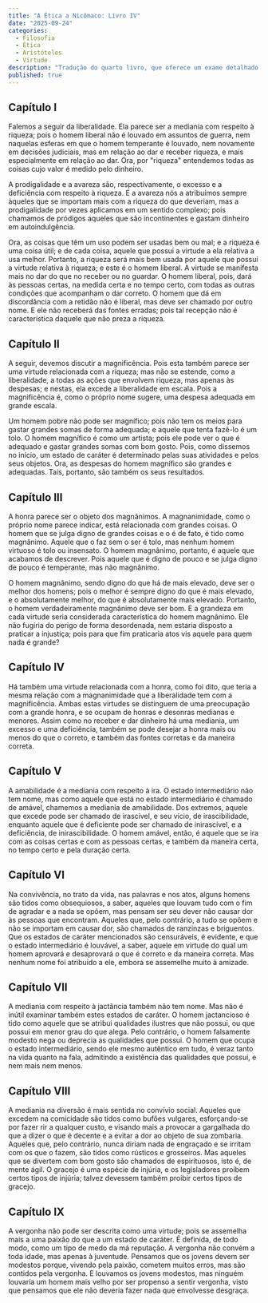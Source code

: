 ```yaml
---
title: "A Ética a Nicômaco: Livro IV"
date: "2025-09-24"
categories:
  - Filosofia
  - Ética
  - Aristóteles
  - Virtude
description: "Tradução do quarto livro, que oferece um exame detalhado de virtudes específicas relacionadas à riqueza e à vida social, como a Liberalidade, Magnificência, Magnanimidade, veracidade e o bom humor."
published: true
---
```


## Capítulo I

Falemos a seguir da liberalidade. Ela parece ser a mediania com respeito à riqueza; pois o homem liberal não é louvado em assuntos de guerra, nem naquelas esferas em que o homem temperante é louvado, nem novamente em decisões judiciais, mas em relação ao dar e receber riqueza, e mais especialmente em relação ao dar. Ora, por "riqueza" entendemos todas as coisas cujo valor é medido pelo dinheiro.

A prodigalidade e a avareza são, respectivamente, o excesso e a deficiência com respeito à riqueza. E a avareza nós a atribuímos sempre àqueles que se importam mais com a riqueza do que deveriam, mas a prodigalidade por vezes aplicamos em um sentido complexo; pois chamamos de pródigos aqueles que são incontinentes e gastam dinheiro em autoindulgência.

Ora, as coisas que têm um uso podem ser usadas bem ou mal; e a riqueza é uma coisa útil; e de cada coisa, aquele que possui a virtude a ela relativa a usa melhor. Portanto, a riqueza será mais bem usada por aquele que possui a virtude relativa à riqueza; e este é o homem liberal. A virtude se manifesta mais no dar do que no receber ou no guardar. O homem liberal, pois, dará às pessoas certas, na medida certa e no tempo certo, com todas as outras condições que acompanham o dar correto. O homem que dá em discordância com a retidão não é liberal, mas deve ser chamado por outro nome. E ele não receberá das fontes erradas; pois tal recepção não é característica daquele que não preza a riqueza.

## Capítulo II

A seguir, devemos discutir a magnificência. Pois esta também parece ser uma virtude relacionada com a riqueza; mas não se estende, como a liberalidade, a todas as ações que envolvem riqueza, mas apenas às despesas; e nestas, ela excede a liberalidade em escala. Pois a magnificência é, como o próprio nome sugere, uma despesa adequada em grande escala.

Um homem pobre não pode ser magnífico; pois não tem os meios para gastar grandes somas de forma adequada; e aquele que tenta fazê-lo é um tolo. O homem magnífico é como um artista; pois ele pode ver o que é adequado e gastar grandes somas com bom gosto. Pois, como dissemos no início, um estado de caráter é determinado pelas suas atividades e pelos seus objetos. Ora, as despesas do homem magnífico são grandes e adequadas. Tais, portanto, são também os seus resultados.

## Capítulo III

A honra parece ser o objeto dos magnânimos. A magnanimidade, como o próprio nome parece indicar, está relacionada com grandes coisas. O homem que se julga digno de grandes coisas e o é de fato, é tido como magnânimo. Aquele que o faz sem o ser é tolo, mas nenhum homem virtuoso é tolo ou insensato. O homem magnânimo, portanto, é aquele que acabamos de descrever. Pois aquele que é digno de pouco e se julga digno de pouco é temperante, mas não magnânimo.

O homem magnânimo, sendo digno do que há de mais elevado, deve ser o melhor dos homens; pois o melhor é sempre digno do que é mais elevado, e o absolutamente melhor, do que é absolutamente mais elevado. Portanto, o homem verdadeiramente magnânimo deve ser bom. E a grandeza em cada virtude seria considerada característica do homem magnânimo. Ele não fugiria do perigo de forma desordenada, nem estaria disposto a praticar a injustiça; pois para que fim praticaria atos vis aquele para quem nada é grande?

## Capítulo IV

Há também uma virtude relacionada com a honra, como foi dito, que teria a mesma relação com a magnanimidade que a liberalidade tem com a magnificência. Ambas estas virtudes se distinguem de uma preocupação com a grande honra, e se ocupam de honras e desonras medianas e menores. Assim como no receber e dar dinheiro há uma mediania, um excesso e uma deficiência, também se pode desejar a honra mais ou menos do que o correto, e também das fontes corretas e da maneira correta.

## Capítulo V

A amabilidade é a mediania com respeito à ira. O estado intermediário não tem nome, mas como aquele que está no estado intermediário é chamado de amável, chamemos a mediania de amabilidade. Dos extremos, aquele que excede pode ser chamado de irascível, e seu vício, de irascibilidade, enquanto aquele que é deficiente pode ser chamado de inirascível, e a deficiência, de inirascibilidade. O homem amável, então, é aquele que se ira com as coisas certas e com as pessoas certas, e também da maneira certa, no tempo certo e pela duração certa.

## Capítulo VI

Na convivência, no trato da vida, nas palavras e nos atos, alguns homens são tidos como obsequiosos, a saber, aqueles que louvam tudo com o fim de agradar e a nada se opõem, mas pensam ser seu dever não causar dor às pessoas que encontram. Aqueles que, pelo contrário, a tudo se opõem e não se importam em causar dor, são chamados de ranzinzas e briguentos. Que os estados de caráter mencionados são censuráveis, é evidente, e que o estado intermediário é louvável, a saber, aquele em virtude do qual um homem aprovará e desaprovará o que é correto e da maneira correta. Mas nenhum nome foi atribuído a ele, embora se assemelhe muito à amizade.

## Capítulo VII

A mediania com respeito à jactância também não tem nome. Mas não é inútil examinar também estes estados de caráter. O homem jactancioso é tido como aquele que se atribui qualidades ilustres que não possui, ou que possui em menor grau do que alega. Pelo contrário, o homem falsamente modesto nega ou deprecia as qualidades que possui. O homem que ocupa o estado intermediário, sendo ele mesmo autêntico em tudo, é veraz tanto na vida quanto na fala, admitindo a existência das qualidades que possui, e nem mais nem menos.

## Capítulo VIII

A mediania na diversão é mais sentida no convívio social. Aqueles que excedem na comicidade são tidos como bufões vulgares, esforçando-se por fazer rir a qualquer custo, e visando mais a provocar a gargalhada do que a dizer o que é decente e a evitar a dor ao objeto de sua zombaria. Aqueles que, pelo contrário, nunca diriam nada de engraçado e se irritam com os que o fazem, são tidos como rústicos e grosseiros. Mas aqueles que se divertem com bom gosto são chamados de espirituosos, isto é, de mente ágil. O gracejo é uma espécie de injúria, e os legisladores proíbem certos tipos de injúria; talvez devessem também proibir certos tipos de gracejo.

## Capítulo IX

A vergonha não pode ser descrita como uma virtude; pois se assemelha mais a uma paixão do que a um estado de caráter. É definida, de todo modo, como um tipo de medo da má reputação. A vergonha não convém a toda idade, mas apenas à juventude. Pensamos que os jovens devem ser modestos porque, vivendo pela paixão, cometem muitos erros, mas são contidos pela vergonha. E louvamos os jovens modestos, mas ninguém louvaria um homem mais velho por ser propenso a sentir vergonha, visto que pensamos que ele não deveria fazer nada que envolvesse desgraça.
